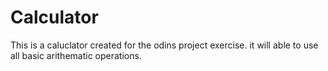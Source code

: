 # Calculator

This is a caluclator created for the odins project exercise. it will able to use all basic arithematic operations.


